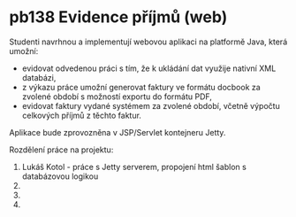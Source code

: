 # pb138 Evidence příjmů (web)

Studenti navrhnou a implementují webovou aplikaci na platformě Java, která umožní:

- evidovat odvedenou práci s tím, že k ukládání dat využije nativní XML databázi,
- z výkazu práce umožní generovat faktury ve formátu docbook za zvolené období s možností exportu do formátu PDF,
- evidovat faktury vydané systémem za zvolené období, včetně výpočtu celkových příjmů z těchto faktur.

Aplikace bude zprovozněna v JSP/Servlet kontejneru Jetty.

Rozdělení práce na projektu:
1. Lukáš Kotol - práce s Jetty serverem, propojení html šablon s databázovou logikou
2.
3.
4.